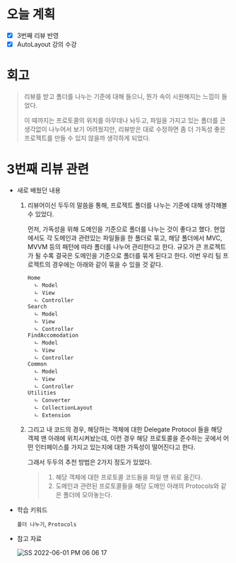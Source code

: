 # 오늘 계획

- [x] 3번째 리뷰 반영
- [x] AutoLayout 강의 수강

# 회고

> 리뷰를 받고 폴더를 나누는 기준에 대해 들으니, 뭔가 속이 시원해지는 느낌이 들었다.
>
> 이 때까지는 프로토콜의 위치를 아무데나 놔두고, 파일을 가지고 있는 폴더를 큰 생각없이 나누어서 보기 어려웠지만, 리뷰받은 대로 수정하면 좀 더 가독성 좋은 프로젝트를 만들 수 있지 않을까 생각하게 되었다.

# 3번째 리뷰 관련

- 새로 배웠던 내용

	1. 리뷰어이신 두두의 말씀을 통해, 프로젝트 폴더를 나누는 기준에 대해 생각해볼 수 있었다.

		먼저, 가독성을 위해 도메인을 기준으로 폴더를 나누는 것이 좋다고 했다. 현업에서도 각 도메인과 관련있는 파일들을 한 폴더로 묶고, 해당 폴더에서 MVC, MVVM 등의 패턴에 따라 폴더를 나누어 관리한다고 한다. 규모가 큰 프로젝트가 될 수록 결국은 도메인을 기준으로 폴더를 묶게 된다고 한다. 이번 우리 팀 프로젝트의 경우에는 아래와 같이 묶을 수 있을 것 같다.

		```
		Home
		  ㄴ Model
		  ㄴ View
		  ㄴ Controller
		Search
		  ㄴ Model
		  ㄴ View
		  ㄴ Controller
		FindAccomodation
		  ㄴ Model
		  ㄴ View
		  ㄴ Controller
		Common
		  ㄴ Model
		  ㄴ View
		  ㄴ Controller
		Utilities
		  ㄴ Converter
		  ㄴ CollectionLayout
		  ㄴ Extension
		```

	2. 그리고 내 코드의 경우, 해당하는 객체에 대한 Delegate Protocol 들을 해당 객체 맨 아래에 위치시켜놨는데, 이런 경우 해당 프로토콜을 준수하는 곳에서 어떤 인터페이스를  가지고 있는지에 대한 가독성이 떨어진다고 한다.

		그래서 두두의 추천 방법은 2가지 정도가 있었다.

		> 1. 해당 객체에 대한 프로토콜 코드들을 파일 맨 위로 옮긴다.
		> 2. 도메인과 관련된 프로토콜들을 해당 도메인 아래의 Protocols와 같은 폴더에 모아놓는다.

-  학습 키워드

	`폴더 나누기`, `Protocols`

- 참고 자료

	![SS 2022-06-01 PM 06 06 17](https://user-images.githubusercontent.com/92504186/171369009-0f0077ab-9bc0-48c5-8bb4-85a0447232f4.jpg)

